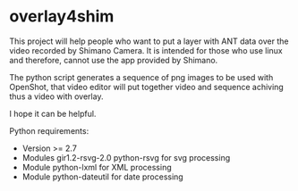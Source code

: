 # overlay4shim

This project will help people who want to put a layer with ANT data over the video recorded by Shimano Camera. 
It is intended for those who use linux and therefore, cannot use the app provided by Shimano.

The python script generates a sequence of png images to be used with OpenShot, that video editor will put together video and
sequence achiving thus a video with overlay.

I hope it can be helpful.


Python requirements:
- Version >= 2.7
- Modules gir1.2-rsvg-2.0 python-rsvg for svg processing
- Module python-lxml for XML processing
- Module python-dateutil for date processing
